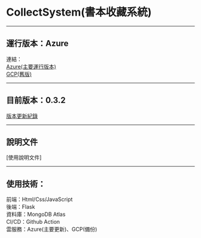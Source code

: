 # CollectSystem(書本收藏系統)


---
## 運行版本：Azure
連結：  
[Azure(主要運行版本)](https://mycollect.azurewebsites.net/)  
[GCP(舊版)](https://precise-ether-424913-m9.de.r.appspot.com/)  

---
## 目前版本：0.3.2

[版本更新紀錄](https://github.com/tank11110/young/tree/master/Side%20Project/CollectSystem/%E7%89%88%E6%9C%AC%E7%B4%80%E9%8C%84)

---

## 說明文件
[使用說明文件]

-----------------------------------------------
## 使用技術：

前端：Html/Css/JavaScript  
後端：Flask  
資料庫：MongoDB Atlas  
CI/CD：Github Action  
雲服務：Azure(主要更新)、GCP(備份)
